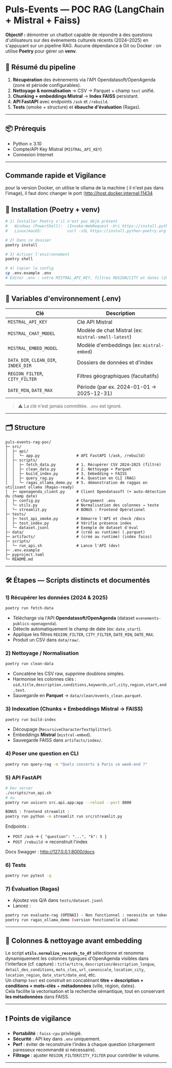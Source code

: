 # Puls-Events — POC RAG (LangChain + Mistral + Faiss)

**Objectif :** démontrer un chatbot capable de répondre à des questions d'utilisateurs sur des événements culturels récents (2024–2025) en s'appuyant sur un pipeline RAG.
Aucune dépendance à Git ou Docker : on utilise **Poetry** pour gérer un **venv**.

## 🚀 Résumé du pipeline
1. **Récupération** des événements via l'API Opendatasoft/OpenAgenda (zone et période configurables).
2. **Nettoyage & normalisation** → CSV → Parquet + champ `text` unifié.
3. **Chunking + embeddings Mistral** → **Index FAISS** persistant.
4. **API FastAPI** avec endpoints `/ask` et `/rebuild`.
5. **Tests** (smoke + structure) et **ébauche d'évaluation** (Ragas).

---

## 📦 Prérequis
- Python ≥ 3.10
- Compte/API Key Mistral (`MISTRAL_API_KEY`)
- Connexion Internet

---

## Commande rapide et Vigilance
pour la version Docker, on utilise le ollama de la machine ( il n'est pas dans l'image), il faut donc changer le port :http://host.docker.internal:11434

## 🧪 Installation (Poetry + venv)
```bash
# 1) Installer Poetry s'il n'est pas déjà présent
#   Windows (PowerShell):  (Invoke-WebRequest -Uri https://install.python-poetry.org -UseBasicParsing).Content | py -
#   Linux/macOS:           curl -sSL https://install.python-poetry.org | python3 -

# 2) Dans ce dossier
poetry install

# 3) Activer l'environnement
poetry shell

# 4) Copier la config
cp .env.example .env
# Éditer .env : votre MISTRAL_API_KEY, filtres REGION/CITY et dates (2024–2025)
```

---

## 🔐 Variables d'environnement (.env)
| Clé | Description |
|-----|-------------|
| `MISTRAL_API_KEY` | Clé API Mistral |
| `MISTRAL_CHAT_MODEL` | Modèle de chat Mistral (ex: `mistral-small-latest`) |
| `MISTRAL_EMBED_MODEL` | Modèle d'embeddings (ex: `mistral-embed`) |
| `DATA_DIR`, `CLEAN_DIR`, `INDEX_DIR` | Dossiers de données et d'index |
| `REGION_FILTER`, `CITY_FILTER` | Filtres géographiques (facultatifs) |
| `DATE_MIN`, `DATE_MAX` | Période (par ex. 2024-01-01 → 2025-12-31) |

> ⚠️ La clé n'est jamais committée. `.env` est ignoré.

---

## 🗂 Structure
```
puls-events-rag-poc/
├─ src/
│  ├─ api/
│  │  └─ app.py                # API FastAPI (/ask, /rebuild)
│  ├─ scripts/
│  │  ├─ fetch_data.py         # 1. Récupérer CSV 2024–2025 (filtré)
│  │  ├─ clean_data.py         # 2. Nettoyage + Parquet
│  │  ├─ build_index.py        # 3. Embedding + FAISS
│  │  ├─ query_rag.py          # 4. Question en CLI (RAG)
│  │  └─ ragas_ollama_demo.py  # 5. démonstration de raggas en utilisant ollama (Ragas-ready)
│  ├─ openagenda_client.py     # Client Opendatasoft (+ auto-détection du champ date)
│  ├─ config.py                # Chargement .env
│  └─ utils.py                 # Normalisation des colonnes → texte
│  └─ streamlit.py             # BONUS : Frontend Opérationel
├─ tests/
│  ├─ test_api_smoke.py        # Démarre l'API et check /docs
│  ├─ test_index.py            # Vérifie présence index
│  └─ dataset.jsonl            # Exemple de dataset d'éval
├─ data/                       # (créé au runtime) (.parquet)
├─ artifacts/                  # (créé au runtime) (index faiss)
├─ scripts/
│  └─ run_api.sh               # Lance l'API (dev)
├─ .env.example
├─ pyproject.toml
└─ README.md
```

---

## 🛠️ Étapes — Scripts distincts et documentés

### 1) Récupérer les données (2024 & 2025)
```bash
poetry run fetch-data
```
- Télécharge via l'API **Opendatasoft/OpenAgenda** (dataset `evenements-publics-openagenda`).
- Détecte automatiquement le champ de date (ex: `date_start`).
- Applique les filtres `REGION_FILTER`, `CITY_FILTER`, `DATE_MIN`, `DATE_MAX`.
- Produit un CSV dans `data/raw/`.

### 2) Nettoyage / Normalisation
```bash
poetry run clean-data
```
- Concatène les CSV raw, supprime doublons simples.
- Harmonise les colonnes clés : `uid,title,description,conditions,keywords,url,city,region,start,end,text`.
- Sauvegarde en **Parquet** → `data/clean/events_clean.parquet`.

### 3) Indexation (Chunks + Embeddings Mistral → FAISS)
```bash
poetry run build-index
```
- Découpage (`RecursiveCharacterTextSplitter`).
- Embeddings **Mistral** (`mistral-embed`).
- Sauvegarde FAISS dans `artifacts/index/`.

### 4) Poser une question en CLI
```bash
poetry run query-rag -m "Quels concerts à Paris ce week-end ?"
```

### 5) API FastAPI
```bash
# Dev server
./scripts/run_api.sh
# ou
poetry run uvicorn src.api.app:app --reload --port 8000

BONUS : frontend streamlit :
poetry run python -m streamlit run src/streamlit.py
```

Endpoints :
- `POST /ask` → `{ "question": "...", "k": 5 }`
- `POST /rebuild` → reconstruit l'index

Docs Swagger : http://127.0.0.1:8000/docs

### 6) Tests  
```bash
poetry run pytest -q
```

### 7) Évaluation (Ragas)
- Ajoutez vos Q/A dans `tests/dataset.jsonl`
- Lancez :
```bash
poetry run evaluate-rag (OPENAI) - Non fonctionnel : necessite un token Open AI
poetry run ragas_ollama_demo (version fonctionelle ollama)
```

---

## 🧹 Colonnes & nettoyage avant embedding
Le script **`utils.normalize_records_to_df`** sélectionne et renomme dynamiquement les colonnes typiques d'OpenAgenda visibles dans l'interface (cf. capture) : `title/titre`, `description/description_longue`, `detail_des_conditions`, `mots_cles`, `url_canonicale`, `location_city`, `location_region`, `date_start/date_end`, etc.  
Un champ `text` est construit en concaténant **titre + description + conditions + mots-clés** + **métadonnées** (ville, région, dates).  
Cela facilite la vectorisation et la recherche sémantique, tout en conservant **les métadonnées** dans FAISS.

---

## ❗ Points de vigilance
- **Portabilité** : `faiss-cpu` privilégié.
- **Sécurité** : API key dans `.env` uniquement.
- **Perf** : éviter de reconstruire l’index à chaque question (chargement paresseux recommandé si nécessaire).
- **Filtrage** : ajuster `REGION_FILTER`/`CITY_FILTER` pour contrôler le volume.

---

